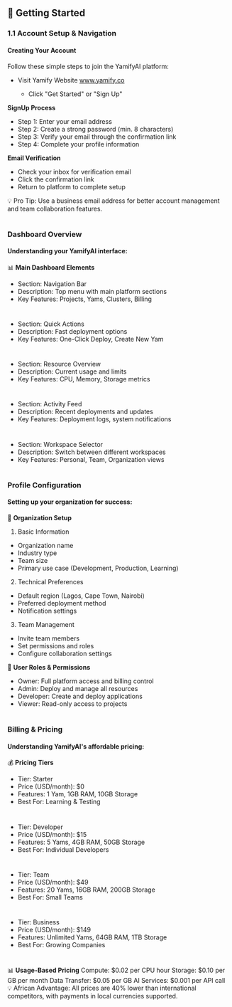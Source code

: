 ## 🚀 Getting Started

### 1.1 Account Setup & Navigation

#### Creating Your Account

Follow these simple steps to join the YamifyAI platform:

- Visit Yamify Website www.yamify.co 

  - Click "Get Started" or "Sign Up"

**SignUp Process**

- Step 1: Enter your email address
- Step 2: Create a strong password (min. 8 characters)
- Step 3: Verify your email through the confirmation link
- Step 4: Complete your profile information

**Email Verification**

- Check your inbox for verification email
- Click the confirmation link
- Return to platform to complete setup

💡 Pro Tip: Use a business email address for better account management and team collaboration features.
#

### Dashboard Overview

#### Understanding your YamifyAI interface:

📊 **Main Dashboard Elements**

- Section: Navigation Bar
- Description: Top menu with main platform sections 
- Key Features: Projects, Yams, Clusters, Billing
#
- Section: Quick Actions
- Description: Fast deployment options
- Key Features: One-Click Deploy, Create New Yam
#
- Section: Resource Overview
- Description: Current usage and limits
- Key Features: CPU, Memory, Storage metrics
#
- Section: Activity Feed
- Description: Recent deployments and updates
- Key Features: Deployment logs, system notifications
#
- Section: Workspace Selector
- Description: Switch between different workspaces
- Key Features: Personal, Team, Organization views
#

### Profile Configuration

#### Setting up your organization for success:

🏢 **Organization Setup**

1. Basic Information

- Organization name
- Industry type
- Team size
- Primary use case (Development, Production, Learning)

2. Technical Preferences

- Default region (Lagos, Cape Town, Nairobi)
- Preferred deployment method
- Notification settings

3. Team Management

- Invite team members
- Set permissions and roles
- Configure collaboration settings

👥 **User Roles & Permissions**

- Owner: Full platform access and billing control
- Admin: Deploy and manage all resources
- Developer: Create and deploy applications
- Viewer: Read-only access to projects
#

### Billing & Pricing

#### Understanding YamifyAI's affordable pricing:

💰 **Pricing Tiers**

- Tier: Starter
- Price (USD/month): $0
- Features: 1 Yam, 1GB RAM, 10GB Storage
- Best For: Learning & Testing
#
- Tier: Developer
- Price (USD/month): $15
- Features: 5 Yams, 4GB RAM, 50GB Storage
- Best For: Individual Developers
#
- Tier: Team
- Price (USD/month): $49
- Features: 20 Yams, 16GB RAM, 200GB Storage
- Best For: Small Teams
#
- Tier: Business
- Price (USD/month): $149
- Features: Unlimited Yams, 64GB RAM, 1TB Storage
- Best For: Growing Companies
#
📊 **Usage-Based Pricing**
Compute: $0.02 per CPU hour
Storage: $0.10 per GB per month
Data Transfer: $0.05 per GB
AI Services: $0.001 per API call
💡 African Advantage: All prices are 40% lower than international competitors, with payments in local currencies supported.
